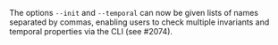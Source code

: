 The options `--init` and `--temporal` can now be given lists of names separated
by commas, enabling users to check multiple invariants and temporal properties
via the CLI (see #2074).
